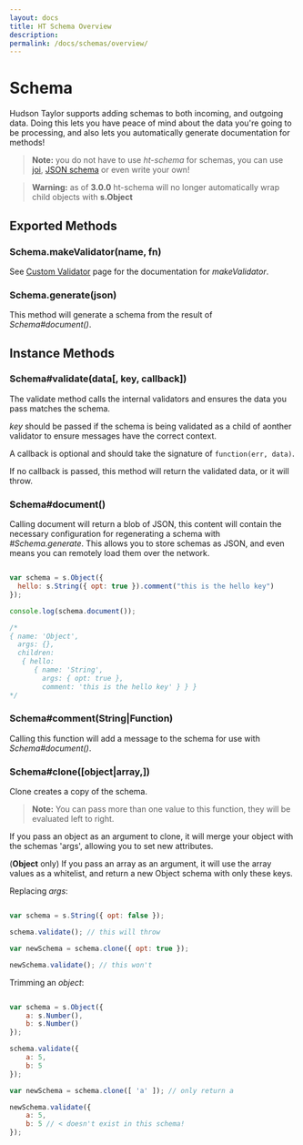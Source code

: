 ```yaml
---
layout: docs
title: HT Schema Overview
description: 
permalink: /docs/schemas/overview/
---
```


# Schema

Hudson Taylor supports adding schemas to both incoming, and outgoing data. Doing this lets you have peace of mind about the data you're going to be processing, and also lets you automatically generate documentation for methods!

<blockquote class="ht-callout ht-callout-info">
  <p>
    <b>Note:</b> you do not have to use <i>ht-schema</i> for schemas, you can use <a href="https://github.com/hudson-taylor/ht-joi">joi</a>, <a href="https://github.com/hudson-taylor/ht-tv4">JSON schema</a> or even write your own!
  </p>
</blockquote>

<blockquote class="ht-callout ht-callout-warning">
  <p>
    <b>Warning:</b> as of <b>3.0.0</b> ht-schema will no longer automatically wrap child objects with <b>s.Object</b>
  </p>
</blockquote>

## Exported Methods

### Schema.makeValidator(name, fn)

See [Custom Validator](/docs/schemas/custom/) page for the documentation for *makeValidator*.

### Schema.generate(json)

This method will generate a schema from the result of *Schema#document()*.

## Instance Methods

### Schema#validate(data[, key, callback])

The validate method calls the internal validators and ensures the data you pass matches the schema.

*key* should be passed if the schema is being validated as a child of aonther validator to ensure messages have the correct context.

A callback is optional and should take the signature of `function(err, data)`.

If no callback is passed, this method will return the validated data, or it will throw.

### Schema#document()

Calling document will return a blob of JSON, this content will contain the necessary configuration for regenerating a schema with *#Schema.generate*. This allows you to store schemas as JSON, and even means you can remotely load them over the network.

```js

var schema = s.Object({
  hello: s.String({ opt: true }).comment("this is the hello key")
});

console.log(schema.document());

/*
{ name: 'Object',
  args: {},
  children:
   { hello:
      { name: 'String',
        args: { opt: true },
        comment: 'this is the hello key' } } }
*/

```

### Schema#comment(String|Function)

Calling this function will add a message to the schema for use with *Schema#document()*.

### Schema#clone([object|array,])

Clone creates a copy of the schema.

<blockquote class="ht-callout ht-callout-info">
  <p>
    <b>Note:</b> You can pass more than one value to this function, they will be evaluated left to right.
  </p>
</blockquote>

If you pass an object as an argument to clone, it will merge your object with the schemas 'args', allowing you to set new attributes.

(**Object** only) If you pass an array as an argument, it will use the array values as a whitelist, and return a new Object schema with only these keys.

Replacing *args*:

```js

var schema = s.String({ opt: false });

schema.validate(); // this will throw

var newSchema = schema.clone({ opt: true });

newSchema.validate(); // this won't

```

Trimming an *object*:

```js

var schema = s.Object({
    a: s.Number(),
    b: s.Number()
});

schema.validate({
    a: 5,
    b: 5
});

var newSchema = schema.clone([ 'a' ]); // only return a

newSchema.validate({
    a: 5,
    b: 5 // < doesn't exist in this schema!
});

```
